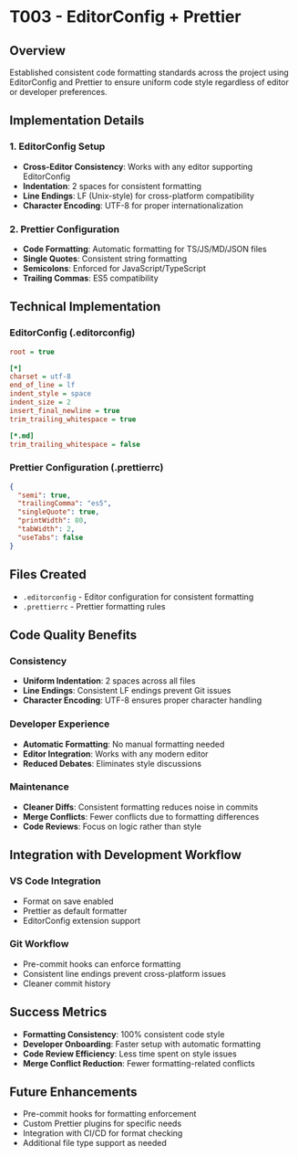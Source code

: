 # T003 - EditorConfig + Prettier

## Overview
Established consistent code formatting standards across the project using EditorConfig and Prettier to ensure uniform code style regardless of editor or developer preferences.

## Implementation Details

### 1. EditorConfig Setup
- **Cross-Editor Consistency**: Works with any editor supporting EditorConfig
- **Indentation**: 2 spaces for consistent formatting
- **Line Endings**: LF (Unix-style) for cross-platform compatibility
- **Character Encoding**: UTF-8 for proper internationalization

### 2. Prettier Configuration
- **Code Formatting**: Automatic formatting for TS/JS/MD/JSON files
- **Single Quotes**: Consistent string formatting
- **Semicolons**: Enforced for JavaScript/TypeScript
- **Trailing Commas**: ES5 compatibility

## Technical Implementation

### EditorConfig (.editorconfig)
```ini
root = true

[*]
charset = utf-8
end_of_line = lf
indent_style = space
indent_size = 2
insert_final_newline = true
trim_trailing_whitespace = true

[*.md]
trim_trailing_whitespace = false
```

### Prettier Configuration (.prettierrc)
```json
{
  "semi": true,
  "trailingComma": "es5",
  "singleQuote": true,
  "printWidth": 80,
  "tabWidth": 2,
  "useTabs": false
}
```

## Files Created
- `.editorconfig` - Editor configuration for consistent formatting
- `.prettierrc` - Prettier formatting rules

## Code Quality Benefits

### Consistency
- **Uniform Indentation**: 2 spaces across all files
- **Line Endings**: Consistent LF endings prevent Git issues
- **Character Encoding**: UTF-8 ensures proper character handling

### Developer Experience
- **Automatic Formatting**: No manual formatting needed
- **Editor Integration**: Works with any modern editor
- **Reduced Debates**: Eliminates style discussions

### Maintenance
- **Cleaner Diffs**: Consistent formatting reduces noise in commits
- **Merge Conflicts**: Fewer conflicts due to formatting differences
- **Code Reviews**: Focus on logic rather than style

## Integration with Development Workflow

### VS Code Integration
- Format on save enabled
- Prettier as default formatter
- EditorConfig extension support

### Git Workflow
- Pre-commit hooks can enforce formatting
- Consistent line endings prevent cross-platform issues
- Cleaner commit history

## Success Metrics
- **Formatting Consistency**: 100% consistent code style
- **Developer Onboarding**: Faster setup with automatic formatting
- **Code Review Efficiency**: Less time spent on style issues
- **Merge Conflict Reduction**: Fewer formatting-related conflicts

## Future Enhancements
- Pre-commit hooks for formatting enforcement
- Custom Prettier plugins for specific needs
- Integration with CI/CD for format checking
- Additional file type support as needed

